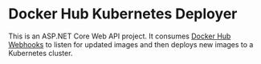 # Docker Hub Kubernetes Deployer

This is an ASP.NET Core Web API project. It consumes [Docker Hub Webhooks](https://docs.docker.com/docker-hub/webhooks/)
to listen for updated images and then deploys new images to a Kubernetes cluster.
